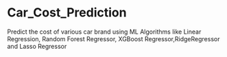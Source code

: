 # Car_Cost_Prediction
Predict the cost of various car brand using ML Algorithms like Linear Regression, Random Forest Regressor, XGBoost Regressor,RidgeRegressor and Lasso Regressor
